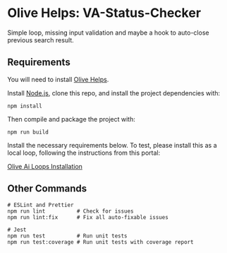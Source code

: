# Olive Helps: VA-Status-Checker
Simple loop, missing input validation and maybe a hook to auto-close previous search result.

## Requirements

You will need to install [Olive Helps](https://oliveai.com/olive-helps/).

Install [Node.js](https://nodejs.org/), clone this repo, and install the project dependencies with:
```shell
npm install
```

Then compile and package the project with:
```shell
npm run build
```
Install the necessary requirements below. To test, please install this as a local loop, following the instructions from this portal:

[Olive Ai Loops Installation](https://docs.oliveai.dev/ldk/your-first-loop)



## Other Commands

```shell
# ESLint and Prettier
npm run lint          # Check for issues
npm run lint:fix      # Fix all auto-fixable issues

# Jest
npm run test          # Run unit tests
npm run test:coverage # Run unit tests with coverage report
```
